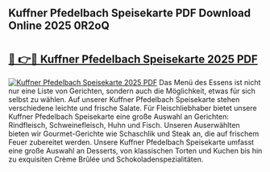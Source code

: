 ## Kuffner Pfedelbach Speisekarte PDF Download Online 2025 0R2oQ

# <h2><a href="http://gc996b.nevu.top/?p=Kuffner+Pfedelbach+Speisekarte">🔗 👉🔴 Kuffner Pfedelbach Speisekarte 2025 PDF</a></h2>

[![Kuffner Pfedelbach Speisekarte 2025 PDF](https://i.imgur.com/dBaPXMq.png)](http://gc996b.nevu.top/?p=Kuffner+Pfedelbach+Speisekarte)
Das Menü des Essens ist nicht nur eine Liste von Gerichten, sondern auch die Möglichkeit, etwas für sich selbst zu wählen. Auf unserer Kuffner Pfedelbach Speisekarte stehen verschiedene leichte und frische Salate. Für Fleischliebhaber bietet unsere Kuffner Pfedelbach Speisekarte eine große Auswahl an Gerichten: Rindfleisch, Schweinefleisch, Huhn und Fisch. Unseren Auserwählten bieten wir Gourmet-Gerichte wie Schaschlik und Steak an, die auf frischem Feuer zubereitet werden. Unsere Kuffner Pfedelbach Speisekarte umfasst eine große Auswahl an Desserts, von klassischen Torten und Kuchen bis hin zu exquisiten Crème Brûlée und Schokoladenspezialitäten.
